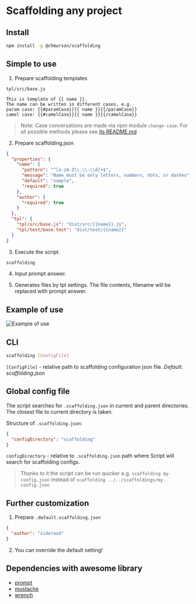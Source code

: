 # Scaffolding any project

## Install
```sh
npm install -g @chmurson/scaffolding
```

## Simple to use
1. Prepare scaffolding templates

`tpl/src/base.js`
```
This is template of {{ name }}.
The name can be written in different cases, e.g.
param case: {{#paramCase}}{{ name }}{{/paramCase}}
camel case: {{#camelCase}}{{ name }}{{/camelCase}}
```

> Note: Case conversations are made via npm module `change-case`. For all possible 
methods please see [its README.md](https://www.npmjs.com/package/change-case)


2. Prepare scaffolding.json 
```json
{
  "properties": {
    "name": {
      "pattern": "^[a-zA-Z\\.\\-\\d]+$",
      "message": "Name must be only letters, numbers, dots, or dashes",
      "default": "sample",
      "required": true
    },
    "author": {
      "required": true
    }
  },
  "tpl": {
    "tpl/src/base.js": "dist/src/{{name}}.js",
    "tpl/test/base.test": "dist/test/{{name}}"
  }
}
```

3. Execute the script.
```bash
scaffolding
```

4. Input prompt answer.

5. Generates files by tpl settings. The file contents, filename will be replaced with prompt answer.

## Example of use 

![Example of use](https://chmurson.github.io/scaffolding/example-of-use.gif)

## CLI 

```bash
scaffolding [ConfigFile]
```

`[ConfigFile]` - relative path to scaffolding configuration json file. _Default: scaffolding.json_


## Global config file

The script searches for `.scaffolding.json` in current and parent directories. The closest file to current directory is taken.

Structure of `.scaffolding.json`: 
```json
{
  "configDirectory": "scaffolding"
}

``` 

`configDirectory` - relative to `.scaffolding.json` path where Script will search for scaffolding configs.

> Thanks to it the script can be run quicker e.g. `scaffolding my-config.json` instead of `scaffolding ../../scaffoldings/my-config.json`


## Further customization
1. Prepare `.default.scaffolding.json`
```json
{
  "author": "sideroad"
}
```
2. You can override the default setting!


## Dependencies with awesome library
* [prompt](https://github.com/flatiron/prompt)
* [mustache](https://github.com/janl/mustache.js)
* [wrench](https://github.com/ryanmcgrath/wrench-js)

